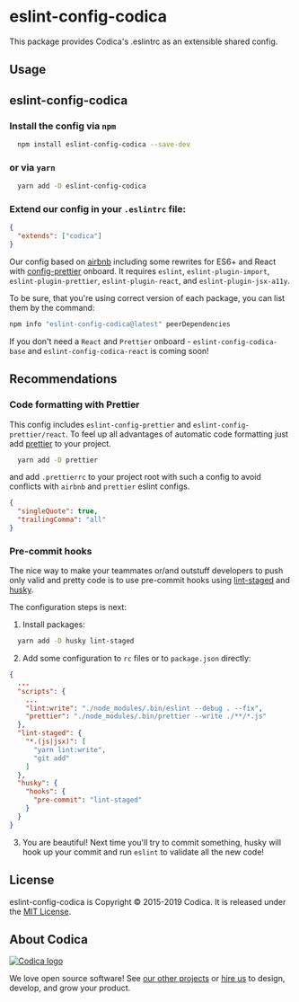 # eslint-config-codica

This package provides Codica's .eslintrc as an extensible shared config.

## Usage

## eslint-config-codica

### Install the config via `npm`

```bash
  npm install eslint-config-codica --save-dev
```

### or via `yarn`

```bash
  yarn add -D eslint-config-codica
```

### Extend our config in your `.eslintrc` file:

```json
{
  "extends": ["codica"]
}
```

Our config based on [airbnb](https://github.com/airbnb/javascript/tree/master/packages/eslint-config-airbnb) including some rewrites for ES6+ and React with [config-prettier](https://github.com/prettier/eslint-config-prettier) onboard. It requires `eslint`, `eslint-plugin-import`, `eslint-plugin-prettier`, `eslint-plugin-react`, and `eslint-plugin-jsx-a11y`.

To be sure, that you're using correct version of each package, you can list them by the command:

```bash
npm info "eslint-config-codica@latest" peerDependencies
```

If you don't need a `React` and `Prettier` onboard - `eslint-config-codica-base` and `eslint-config-codica-react` is coming soon!

## Recommendations

### Code formatting with Prettier

This config includes `eslint-config-prettier` and `eslint-config-prettier/react`. To feel up all advantages of automatic code formatting just add [prettier](https://prettier.io) to your project.

```bash
  yarn add -D prettier
```

 and add `.prettierrc` to your project root with such a config to avoid conflicts with `airbnb` and `prettier` eslint configs.

```json
{
  "singleQuote": true,
  "trailingComma": "all"
}

```

### Pre-commit hooks

The nice way to make your teammates or/and outstuff developers to push only valid and pretty code is to use pre-commit hooks using [lint-staged](https://github.com/okonet/lint-staged) and [husky](https://github.com/typicode/husky).

The configuration steps is next:

1. Install packages:

```bash
  yarn add -D husky lint-staged
```

2. Add some configuration to `rc` files or to `package.json` directly:

```json
{
  ...
  "scripts": {
    ...
    "lint:write": "./node_modules/.bin/eslint --debug . --fix",
    "prettier": "./node_modules/.bin/prettier --write ./**/*.js"
  },
  "lint-staged": {
    "*.(js|jsx)": [
      "yarn lint:write",
      "git add"
    ]
  },
  "husky": {
    "hooks": {
      "pre-commit": "lint-staged"
    }
  }
}
```

3. You are beautiful! Next time you'll try to commit something, husky will hook up your commit and run `eslint` to validate all the new code!

## License

eslint-config-codica is Copyright © 2015-2019 Codica. It is released under the [MIT License](https://opensource.org/licenses/MIT).

## About Codica

[![Codica logo](https://www.codica.com/assets/images/logo/logo.svg)](https://www.codica.com)

We love open source software! See [our other projects](https://github.com/codica2) or [hire us](https://www.codica.com/) to design, develop, and grow your product.
